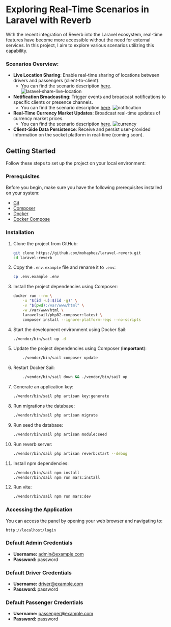 # Exploring Real-Time Scenarios in Laravel with Reverb

With the recent integration of Reverb into the Laravel ecosystem, real-time features have become more accessible without the need for external services. In this project, I aim to explore various scenarios utilizing this capability.

### Scenarios Overview:

- **Live Location Sharing**: Enable real-time sharing of locations between drivers and passengers (client-to-client).
  - You can find the scenario description [here](https://medium.com/devops-dev/live-location-sharing-with-laravel-and-reverb-7c3b8c54bc0d).
      ![laravel-share-live-location](https://github.com/mohaphez/laravel-reverb/assets/20874565/d949f3e0-12a6-42a2-accf-bffeb377c57f)
- **Notification Broadcasting**: Trigger events and broadcast notifications to specific clients or presence channels.
   - You can find the scenario description [here](https://hessam-dev.medium.com/broadcast-notification-to-authorized-user-64dc05f7a427).
![notification](https://github.com/mohaphez/laravel-reverb/assets/20874565/95adb257-5719-42cd-b6e0-e260ade75a57)
- **Real-Time Currency Market Updates**: Broadcast real-time updates of currency market prices.
  - You can find the scenario description [here](https://hessam-dev.medium.com/seamless-integration-node-js-redis-laravel-and-reverb-for-real-time-exchange-data-3b2c21ee7dfb).
    ![currency](https://github.com/mohaphez/laravel-reverb/assets/20874565/add09a97-a655-462f-8cbe-15f2a87df106)
- **Client-Side Data Persistence**: Receive and persist user-provided information on the socket platform in real-time (coming soon).

## Getting Started

Follow these steps to set up the project on your local environment:

### Prerequisites

Before you begin, make sure you have the following prerequisites installed on your system:

-   [Git](https://git-scm.com/)
-   [Composer](https://getcomposer.org/)
-   [Docker](https://www.docker.com/)
-   [Docker Compose](https://docs.docker.com/compose/)

### Installation

1. Clone the project from GitHub:

    ```bash
    git clone https://github.com/mohaphez/laravel-reverb.git
    cd laravel-reverb
    ```

2. Copy the `.env.example` file and rename it to `.env`:

    ```bash
    cp .env.example .env
    ```

3. Install the project dependencies using Composer:

    ```bash
    docker run --rm \
        -u "$(id -u):$(id -g)" \
        -v "$(pwd):/var/www/html" \
        -w /var/www/html \
        laravelsail/php82-composer:latest \
        composer install --ignore-platform-reqs --no-scripts
    ```

4. Start the development environment using Docker Sail:

    ```bash
    ./vendor/bin/sail up -d
    ```

5. Update the project dependencies using Composer (**Important**):

    ```bash
        ./vendor/bin/sail composer update
    ```

6. Restart Docker Sail:

    ```bash
        ./vendor/bin/sail down && ./vendor/bin/sail up
    ```

7. Generate an application key:

    ```bash
    ./vendor/bin/sail php artisan key:generate
    ```

8. Run migrations the database:

    ```bash
    ./vendor/bin/sail php artisan migrate
    ```

9. Run seed the database:

    ```bash
    ./vendor/bin/sail php artisan module:seed
    ```

10. Run reverb server:

    ```bash
    ./vendor/bin/sail php artisan reverb:start --debug
    ```

11. Install npm dependencies:

    ```bash
    ./vendor/bin/sail npm install 
    ./vendor/bin/sail npm run mars:install 
    
12. Run vite:

    ```bash
    ./vendor/bin/sail npm run mars:dev
    ```
### Accessing the Application

You can access the panel by opening your web browser and navigating to:

```
http://localhost/login
```

### Default Admin Credentials

-   **Username:** admin@example.com
-   **Password:** password
  
### Default Driver Credentials

-   **Username:** driver@example.com
-   **Password:** password

### Default Passenger Credentials

-   **Username:** passenger@example.com
-   **Password:** password
